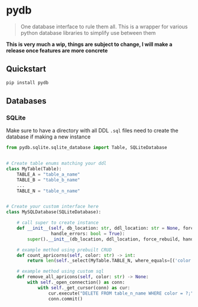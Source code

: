 # pydb

> One database interface to rule them all. This is a wrapper for various python database libraries to simplify use
> between them

**This is very much a wip, things are subject to change, I will make a release once features are more concrete**

## Quickstart

```bash
pip install pydb
```

## Databases

### SQLite

Make sure to have a directory with all DDL `.sql` files need to create the database if making a new instance

```python
from pydb.sqlite.sqlite_database import Table, SQLiteDatabase


# Create table enums matching your ddl
class MyTable(Table):
    TABLE_A = "table_a_name"
    TABLE_B = "table_b_name"
    ...
    TABLE_N = "table_n_name"


# Create your custom interface here
class MySQLDatabase(SQLiteDatabase):

    # call super to create instance
    def __init__(self, db_location: str, ddl_location: str = None, force_rebuild: bool = False,
                 handle_errors: bool = True):
        super().__init__(db_location, ddl_location, force_rebuild, handle_errors)

    # example method using prebuilt CRUD
    def count_apricorns(self, color: str) -> int:
        return len(self._select(MyTable.TABLE_N, where_equals=[('color', color)]))

    # example method using custom sql
    def remove_all_apricons(self, color: str) -> None:
        with self._open_connection() as conn:
            with self._get_cursor(conn) as cur:
                cur.execute("DELETE FROM table_n_name WHERE color = ?;", (color,))
                conn.commit()
```
